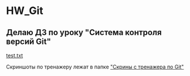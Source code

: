 # HW_Git
## Делаю ДЗ по уроку "Система контроля версий Git"
[test.txt](test.txt)

Скриншоты по тренажеру лежат в папке ["Скрины с тренажера по Git"](https://github.com/AlisaGromova/HW_Git/blob/3454feab7b582c458f5624b8991a5f3d5db6346a/%D0%A1%D0%BA%D1%80%D0%B8%D0%BD%D1%8B%20%D1%81%20%D1%82%D1%80%D0%B5%D0%BD%D0%B0%D0%B6%D0%B5%D1%80%D0%B0%20%D0%BF%D0%BE%20Git)
